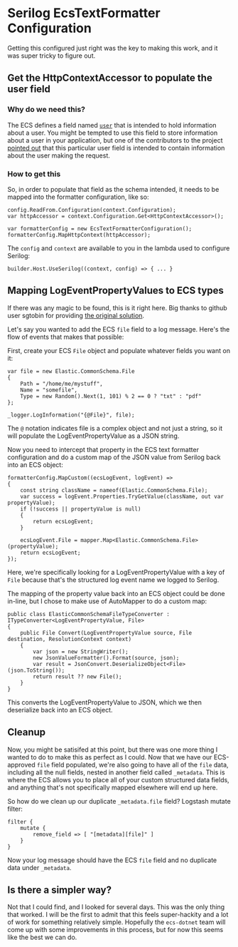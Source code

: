# Serilog EcsTextFormatter Configuration
Getting this configured just right was the key to making this work, and it was
super tricky to figure out.

## Get the HttpContextAccessor to populate the user field
### Why do we need this?
The ECS defines a field named
[```user```](https://www.elastic.co/guide/en/ecs/current/ecs-user.html)
that is intended to hold information about a user. You might be tempted to use
this field to store information about a user in your application, but one of
the contributors to the project
[pointed out](https://github.com/elastic/ecs-dotnet/issues/133#issuecomment-776322385)
that this particular user field is intended to contain information about the
user making the request.

### How to get this
So, in order to populate that field as the schema intended, it needs to be
mapped into the formatter configuration, like so:
```
config.ReadFrom.Configuration(context.Configuration);
var httpAccessor = context.Configuration.Get<HttpContextAccessor>();

var formatterConfig = new EcsTextFormatterConfiguration();
formatterConfig.MapHttpContext(httpAccessor);
```

The ```config``` and ```context``` are available to you in the lambda used to
configure Serilog:
```
builder.Host.UseSerilog((context, config) => { ... }
```

## Mapping LogEventPropertyValues to ECS types
If there was any magic to be found, this is it right here. Big thanks to github
user sgtobin for providing
[the original solution](https://github.com/elastic/ecs-dotnet/issues/133#issuecomment-777576172).

Let's say you wanted to add the ECS ```file``` field to a log message. Here's
the flow of events that makes that possible:

First, create your ECS ```File``` object and populate whatever fields you want
on it:
```
var file = new Elastic.CommonSchema.File
{
    Path = "/home/me/mystuff",
    Name = "somefile",
    Type = new Random().Next(1, 101) % 2 == 0 ? "txt" : "pdf"
};

_logger.LogInformation("{@File}", file);
```
The ```@``` notation indicates file is a complex object and not just a string,
so it will populate the LogEventPropertyValue as a JSON string.

Now you need to intercept that property in the ECS text formatter configuration
and do a custom map of the JSON value from Serilog back into an ECS object:
```
formatterConfig.MapCustom((ecsLogEvent, logEvent) =>
{
    const string className = nameof(Elastic.CommonSchema.File);
    var success = logEvent.Properties.TryGetValue(className, out var propertyValue);
    if (!success || propertyValue is null)
    {
        return ecsLogEvent;
    }

    ecsLogEvent.File = mapper.Map<Elastic.CommonSchema.File>(propertyValue);
    return ecsLogEvent;
});
```
Here, we're specifically looking for a LogEventPropertyValue with a key of
```File``` because that's the structured log event name we logged to Serilog.

The mapping of the property value back into an ECS object could be done in-line,
but I chose to make use of AutoMapper to do a custom map:
```
public class ElasticCommonSchemaFileTypeConverter : ITypeConverter<LogEventPropertyValue, File>
{
    public File Convert(LogEventPropertyValue source, File destination, ResolutionContext context)
    {
        var json = new StringWriter();
        new JsonValueFormatter().Format(source, json);
        var result = JsonConvert.DeserializeObject<File>(json.ToString());
        return result ?? new File();
    }
}
```
This converts the LogEventPropertyValue to JSON, which we then deserialize back
into an ECS object.

## Cleanup
Now, you might be satisifed at this point, but there was one more thing I wanted
to do to make this as perfect as I could. Now that we have our ECS-approved
```file``` field populated, we're also going to have all of the ```file``` data,
including all the null fields, nested in another field called ```_metadata```.
This is where the ECS allows you to place all of your custom structured data
fields, and anything that's not specifically mapped elsewhere will end up here.

So how do we clean up our duplicate ```_metadata.file``` field? Logstash mutate
filter:
```
filter {
    mutate {
        remove_field => [ "[metadata][file]" ]
    }
}
```
Now your log message should have the ECS ```file``` field and no duplicate data
under ```_metadata```.

## Is there a simpler way?
Not that I could find, and I looked for several days. This was the only thing
that worked. I will be the first to admit that this feels super-hackity and a
lot of work for something relatively simple. Hopefully the ```ecs-dotnet``` team
will come up with some improvements in this process, but for now this seems like
the best we can do.
